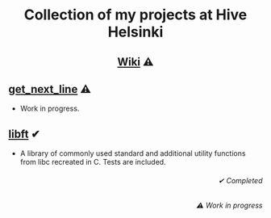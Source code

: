 # <p align="middle">Collection of my projects at Hive Helsinki</p>

## <p align="middle">[Wiki](https://github.com/mordori/Hive-Helsinki/wiki) ⚠

## [get_next_line]() ⚠

- Work in progress.

## [libft](https://github.com/mordori/Hive-Helsinki/tree/main/libft#libft) ✔

- A library of commonly used standard and additional utility functions from libc recreated in C. Tests are included.

###### <p align="right">✔ Completed

###### <p align="right">⚠ Work in progress
